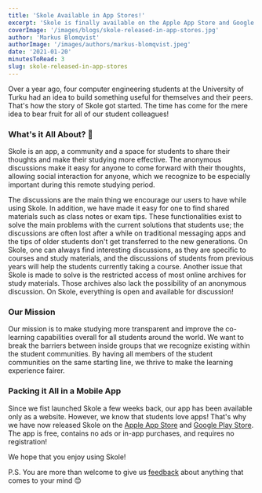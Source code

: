 ```yaml
---
title: 'Skole Available in App Stores!'
excerpt: 'Skole is finally available on the Apple App Store and Google Play Store.'
coverImage: '/images/blogs/skole-released-in-app-stores.jpg'
author: 'Markus Blomqvist'
authorImage: '/images/authors/markus-blomqvist.jpeg'
date: '2021-01-20'
minutesToRead: 3
slug: skole-released-in-app-stores
---
```


Over a year ago, four computer engineering students at the University of Turku had an idea to build something useful for themselves and their peers. That's how the story of Skole got started. The time has come for the mere idea to bear fruit for all of our student colleagues!

### What's it All About? 🤔

Skole is an app, a community and a space for students to share their thoughts and make their studying more effective. The anonymous discussions make it easy for anyone to come forward with their thoughts, allowing social interaction for anyone, which we recognize to be especially important during this remote studying period.

The discussions are the main thing we encourage our users to have while using Skole. In addition, we have made it easy for one to find shared materials such as class notes or exam tips. These functionalities exist to solve the main problems with the current solutions that students use; the discussions are often lost after a while on traditional messaging apps and the tips of older students don't get transferred to the new generations. On Skole, one can always find interesting discussions, as they are specific to courses and study materials, and the discussions of students from previous years will help the students currently taking a course. Another issue that Skole is made to solve is the restricted access of most online archives for study materials. Those archives also lack the possibility of an anonymous discussion. On Skole, everything is open and available for discussion!

### Our Mission

Our mission is to make studying more transparent and improve the co-learning capabilities overall for all students around the world. We want to break the barriers between inside groups that we recognize existing within the student communities. By having all members of the student communities on the same starting line, we thrive to make the learning experience fairer.

### Packing it All in a Mobile App

Since we fist launched Skole a few weeks back, our app has been available only as a website. However, we know that students love apps! That's why we have now released Skole on the [Apple App Store](https://apps.apple.com/app/skole-for-students/id1547995609) and [Google Play Store](https://play.google.com/store/apps/details?id=com.skole). The app is free, contains no ads or in-app purchases, and requires no registration!

We hope that you enjoy using Skole!

P.S. You are more than welcome to give us [feedback](https://www.skoleapp.com/contact) about anything that comes to your mind 😊
